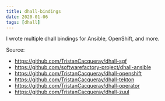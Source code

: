 ```yaml
---
title: dhall-bindings
date: 2020-01-06
tags: [dhall]
---
```


I wrote multiple dhall bindings for Ansible, OpenShift, and more.

Source:
- https://github.com/TristanCacqueray/dhall-sgf
- https://github.com/softwarefactory-project/dhall-ansible
- https://github.com/TristanCacqueray/dhall-openshift
- https://github.com/TristanCacqueray/dhall-tekton
- https://github.com/TristanCacqueray/dhall-operator
- https://github.com/TristanCacqueray/dhall-zuul
